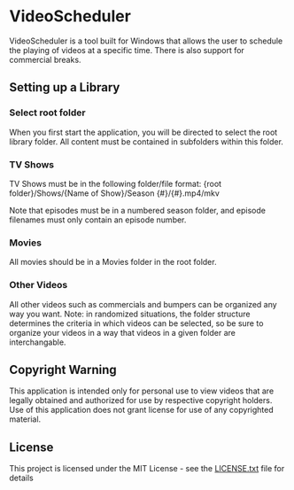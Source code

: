 # VideoScheduler
VideoScheduler is a tool built for Windows that allows the user to schedule the playing of videos at a specific time. There is also support for commercial breaks.

## Setting up a Library
### Select root folder
When you first start the application, you will be directed to select the root library folder. All content must be contained in subfolders within this folder.

### TV Shows
TV Shows must be in the following folder/file format:
{root folder}/Shows/{Name of Show}/Season {#}/{#}.mp4/mkv

Note that episodes must be in a numbered season folder, and episode filenames must only contain an episode number.

### Movies
All movies should be in a Movies folder in the root folder.

### Other Videos
All other videos such as commercials and bumpers can be organized any way you want. Note: in randomized situations, the folder structure determines the criteria in which videos can be selected, so be sure to organize your videos in a way that videos in a given folder are interchangable.

## Copyright Warning
This application is intended only for personal use to view videos that are legally obtained and authorized for use by respective copyright holders. 
Use of this application does not grant license for use of any copyrighted material.

## License
This project is licensed under the MIT License - see the [LICENSE.txt](LICENSE.txt) file for details